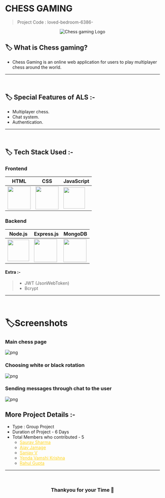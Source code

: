 # CHESS GAMING

> Project Code : loved-bedroom-6386- <br/>

<p align="center">
  <img src="https://i.ibb.co/mzKCrYj/logo.jpg" alt="Chess gaming Logo">
  </p>

## 🏷️ What is Chess gaming?

- Chess Gaming is an online web application for users to play multiplayer chess around the world.

---

<br/>

## 🏷️ Special Features of ALS :-

- Multiplayer chess.
- Chat system.
- Authentication.

---

<br/>

## 🏷️ Tech Stack Used :-

### Frontend

| HTML | CSS | JavaScript  |                                                                                                                                                                                                                                                                                                                                                                     
| -------- | ------------- | ---- |
 | <img width="75px" src="https://user-images.githubusercontent.com/25181517/192158954-f88b5814-d510-4564-b285-dff7d6400dad.png"> | <img width="75px" src="https://user-images.githubusercontent.com/25181517/183898674-75a4a1b1-f960-4ea9-abcb-637170a00a75.png"> | <img width="70px" src="https://user-images.githubusercontent.com/25181517/117447155-6a868a00-af3d-11eb-9cfe-245df15c9f3f.png"> |


### Backend

| Node.js                                                                                                                         | Express.js                                                                                                                      |                                                                                                                                                                                                                                                  MongoDB                                                                                                       |
| ------------------------------------------------------------------------------------------------------------------------------ | ------------------------------------------------------------------------------------------------------------------------------- | ------------------------------------------------------------------------------------------------------------- |
| <img width="70px" src="https://user-images.githubusercontent.com/112753481/229047696-de3bf177-16a0-4161-a140-dd89e4fe7b22.png"> | <img width="75px" src="https://user-images.githubusercontent.com/112753481/229164589-4e724000-542d-4deb-9e11-cca7739c2b01.png"> |  <img width="75px" src="https://cdn.icon-icons.com/icons2/2415/PNG/512/mongodb_original_logo_icon_146424.png"> |

#### Extra :-

> - JWT (JsonWebToken) <br/>
> - Bcrypt <br/>

---

<br/>

# 🏷️Screenshots 

### Main chess page
![png](https://i.ibb.co/7J1LDvv/chess3.png)

### Choosing white or black rotation
![png](https://i.ibb.co/7ky0hny/chess2.png)

### Sending messages through chat to the user
![png](https://i.ibb.co/bFhdZLZ/chess1.png)

## More Project Details :-

- Type : Group Project
- Duration of Project - 6 Days
- Total Members who contributed - 5
  - <a style="color:#ffd41f" href="https://www.linkedin.com/in/saurav-sharma-931262178/">Saurav Sharma</a>
  - <a style="color:#ffd41f" href="https://www.linkedin.com/in/ajay-jamage-92b1b71b4/">Ajay Jamage</a>
  - <a style="color:#ffd41f" href="https://www.linkedin.com/in/sanjay-v-36aa761b1/">Sanjay V</a>
  - <a style="color:#ffd41f" href="https://www.linkedin.com/in/yenda-vamshi-krishna-0826a2253/">Yenda Vamshi Krishna</a>
  - <a style="color:#ffd41f" href="#">Rahul Gupta</a>

---

<br/>

<h3 align="center" >Thankyou for your Time 💝</h3>

